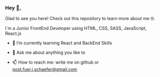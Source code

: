 ### Hey 👋, 
Glad to see you here! Check out this repository to learn more about me 🤓. 

I´m a Junior FrontEnd Developer using HTML, CSS, SASS, JavaScript, React.js

- 🌱 I’m currently learning React and BackEnd Skills

- 💬 Ask me about anything you like to 

- 📫 How to reach me: write me on github or post.fuer.j.schaefer@gmail.com

